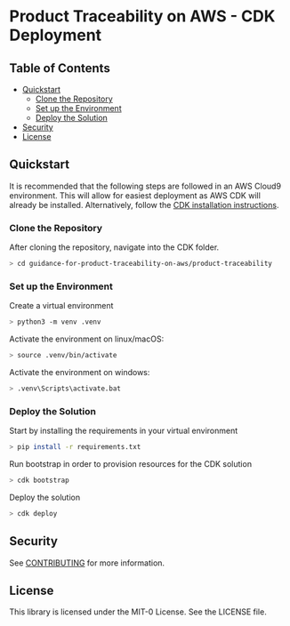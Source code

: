 # Product Traceability on AWS - CDK Deployment
## Table of Contents
- [Quickstart](#quickstart)
  * [Clone the Repository](#clone-the-repository)
  * [Set up the Environment](#set-up-the-environment)
  * [Deploy the Solution](#deploy-the-solution)
- [Security](#security)
- [License](#license)
## Quickstart
It is recommended that the following steps are followed in an AWS Cloud9 environment. This will allow for easiest deployment as AWS CDK will already be installed.
Alternatively, follow the [CDK installation instructions](https://docs.aws.amazon.com/cdk/v2/guide/getting_started.html).
### Clone the Repository
After cloning the repository, navigate into the CDK folder.
```bash
> cd guidance-for-product-traceability-on-aws/product-traceability
```
### Set up the Environment
Create a virtual environment
```bash
> python3 -m venv .venv
```
Activate the environment on linux/macOS:
```bash
> source .venv/bin/activate
```
Activate the environment on windows:
```bash
> .venv\Scripts\activate.bat
```

### Deploy the Solution
Start by installing the requirements in your virtual environment
```bash
> pip install -r requirements.txt
```
Run bootstrap in order to provision resources for the CDK solution
```bash
> cdk bootstrap
```
Deploy the solution
```bash
> cdk deploy
```

## Security

See [CONTRIBUTING](CONTRIBUTING.md#security-issue-notifications) for more information.

## License

This library is licensed under the MIT-0 License. See the LICENSE file.

